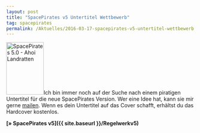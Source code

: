 ```yaml
---
layout: post
title: "SpacePirates v5 Untertitel Wettbewerb"
tag: spacepirates
permalink: /Aktuelles/2016-03-17-spacepirates-v5-untertitel-wettbewerb
---
```


<img alt="SpacePirates 5.0 - Ahoi Landratten" class="floatleft" height="140" src="{{ site.baseurl }}/assets/pics/spacepirates/titel/spacepiratesv5-tn.png" width="100"/>Ich bin immer noch auf der Suche nach einem piratigen Untertitel für die neue SpacePirates Version. Wer eine Idee hat, kann sie mir gerne [mailen](mailto:mail@jcgames.de). Wenn es dein Untertitel auf das Cover schafft, erhältst du das Hardcover kostenlos.

**[&raquo; SpacePirates v5]({{ site.baseurl }}/Regelwerkv5)**


